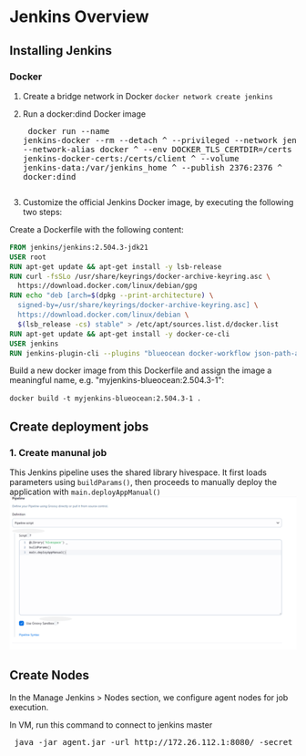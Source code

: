 # Jenkins Overview

## Installing Jenkins
### Docker
1. Create a bridge network in Docker 
 `docker network create jenkins`

2. Run a docker:dind Docker image <pre>
docker run --name jenkins-docker --rm --detach ^
  --privileged --network jenkins --network-alias docker ^
  --env DOCKER_TLS_CERTDIR=/certs ^
  --volume jenkins-docker-certs:/certs/client ^
  --volume jenkins-data:/var/jenkins_home ^
  --publish 2376:2376 ^
  docker:dind
</pre>

3. Customize the official Jenkins Docker image, by executing the following two steps: 

Create a Dockerfile with the following content:
```dockerfile
FROM jenkins/jenkins:2.504.3-jdk21
USER root
RUN apt-get update && apt-get install -y lsb-release
RUN curl -fsSLo /usr/share/keyrings/docker-archive-keyring.asc \
  https://download.docker.com/linux/debian/gpg
RUN echo "deb [arch=$(dpkg --print-architecture) \
  signed-by=/usr/share/keyrings/docker-archive-keyring.asc] \
  https://download.docker.com/linux/debian \
  $(lsb_release -cs) stable" > /etc/apt/sources.list.d/docker.list
RUN apt-get update && apt-get install -y docker-ce-cli
USER jenkins
RUN jenkins-plugin-cli --plugins "blueocean docker-workflow json-path-api" 
```

Build a new docker image from this Dockerfile and assign the image a meaningful name, e.g. "myjenkins-blueocean:2.504.3-1":

`docker build -t myjenkins-blueocean:2.504.3-1 .`

## Create deployment jobs
### 1. Create manunal job
This Jenkins pipeline uses the shared library hivespace. It first loads parameters using `buildParams()`, then proceeds to manually deploy the application with `main.deployAppManual()`
![alt text](image.png)

## Create Nodes
In the Manage Jenkins > Nodes section, we configure agent nodes for job execution.

In VM, run this command to connect to jenkins master
<pre>
 java -jar agent.jar -url http://172.26.112.1:8080/ -secret a95a4bf5023d9e915f548da9c6eeea6e3f0f962af78c7dbf746bf8f297dcf6ce -name UbuntuSlave01 -workDir "/home/nptinh/agent"
 </pre>